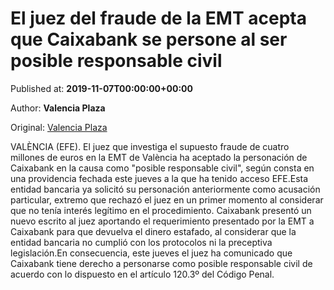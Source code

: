 
# El juez del fraude de la EMT acepta que Caixabank se persone al ser posible responsable civil

Published at: **2019-11-07T00:00:00+00:00**

Author: **Valencia Plaza**

Original: [Valencia Plaza](https://valenciaplaza.com/el-juez-del-caso-del-fraude-de-la-emt-acepta-a-caixabank-como-posible-responsable-civil)

VALÈNCIA (EFE). El juez que investiga el supuesto fraude de cuatro millones de euros en la EMT de València ha aceptado la personación de Caixabank en la causa como "posible responsable civil", según consta en una providencia fechada este jueves a la que ha tenido acceso EFE.Esta entidad bancaria ya solicitó su personación anteriormente como acusación particular, extremo que rechazó el juez en un primer momento al considerar que no tenía interés legítimo en el procedimiento.
Caixabank presentó un nuevo escrito al juez aportando el requerimiento presentado por la EMT a Caixabank para que devuelva el dinero estafado, al considerar que la entidad bancaria no cumplió con los protocolos ni la preceptiva legislación.En consecuencia, este jueves el juez ha comunicado que Caixabank tiene derecho a personarse como posible responsable civil de acuerdo con lo dispuesto en el artículo 120.3º del Código Penal.
